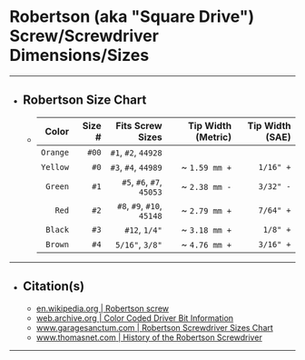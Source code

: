 <!-- https://github.com/mcavallo-git/Coding/blob/main/hardware/screws-screwdrivers/robertson-square-drive_dimensions-sizes.md -->

# Robertson (aka "Square Drive") Screw/Screwdriver Dimensions/Sizes

***

- ## Robertson Size Chart
  - |    Color | Size # |           Fits Screw Sizes | Tip Width (Metric) | Tip Width (SAE) |
    | -------: | -----: | -------------------------: | -----------------: | --------------: |
    | `Orange` |  `#00` |        `#1`, `#2`, `44928` |                    |                 |
    | `Yellow` |   `#0` |        `#3`, `#4`, `44989` |      ~ `1.59 mm +` |       `1/16" +` |
    |  `Green` |   `#1` |  `#5`, `#6`, `#7`, `45053` |      ~ `2.38 mm -` |       `3/32" -` |
    |    `Red` |   `#2` | `#8`, `#9`, `#10`, `45148` |      ~ `2.79 mm +` |       `7/64" +` |
    |  `Black` |   `#3` |              `#12`, `1/4"` |      ~ `3.18 mm +` |        `1/8" +` |
    |  `Brown` |   `#4` |            `5/16"`, `3/8"` |      ~ `4.76 mm +` |       `3/16" +` |

***

- ## Citation(s)
  - [en.wikipedia.org | Robertson screw](https://en.wikipedia.org/wiki/Robertson_screw)
  - [web.archive.org | Color Coded Driver Bit Information](https://web.archive.org/web/20081122103624/http://www.mcfeelys.com/tech/dbs.aspx)
  - [www.garagesanctum.com | Robertson Screwdriver Sizes Chart](https://www.garagesanctum.com/size-chart/screwdriver-sizes-chart/#ftoc-heading-3)
  - [www.thomasnet.com | History of the Robertson Screwdriver](https://www.thomasnet.com/articles/hardware/robertson-screwdriver-history)

***
